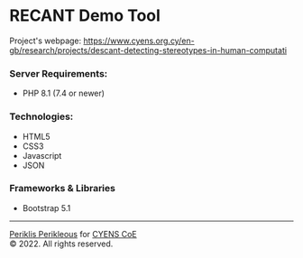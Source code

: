 # RECANT Demo Tool

Project's webpage: https://www.cyens.org.cy/en-gb/research/projects/descant-detecting-stereotypes-in-human-computati

### Server Requirements:
- PHP 8.1 (7.4 or newer)

### Technologies:
- HTML5
- CSS3
- Javascript
- JSON

### Frameworks & Libraries
- Bootstrap 5.1

---
<a href="https://www.pericles.cy">Periklis Perikleous</a> for <a href="https://www.cyens.org.cy">CYENS CoE</a>
<br/>© 2022. All rights reserved.
